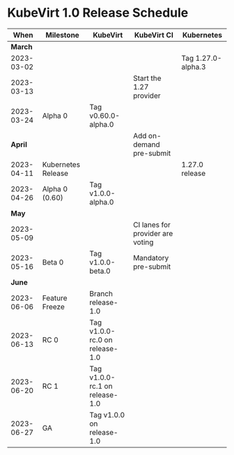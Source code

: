 # KubeVirt 1.0 Release Schedule

| **When**    | **Milestone**      | **KubeVirt**                   | **KubeVirt CI**                  | **Kubernetes**     |
| ----------- | ------------------ | ------------------------------ | -------------------------------- | ------------------ |
| **March**   |                    |                                |                                  |                    |
|  2023-03-02 |                    |                                |                                  | Tag 1.27.0-alpha.3 |
|  2023-03-13 |                    |                                | Start the 1.27 provider          |                    |
|  2023-03-24 | Alpha 0            | Tag v0.60.0-alpha.0            |                                  |                    |
| **April**   |                    |                                | Add on-demand pre-submit         |                    |
|  2023-04-11 | Kubernetes Release |                                |                                  | 1.27.0 release     |
|  2023-04-26 | Alpha 0 (0.60)     | Tag v1.0.0-alpha.0             |                                  |                    |
| **May**     |                    |                                |                                  |                    |
|  2023-05-09 |                    |                                | CI lanes for provider are voting |                    |
|  2023-05-16 | Beta 0             | Tag v1.0.0-beta.0              | Mandatory pre-submit             |                    |
| **June**    |                    |                                |                                  |                    |
|  2023-06-06 | Feature Freeze     | Branch release-1.0             |                                  |                    |
|  2023-06-13 | RC 0               | Tag v1.0.0-rc.0 on release-1.0 |                                  |                    |
|  2023-06-20 | RC 1               | Tag v1.0.0-rc.1 on release-1.0 |                                  |                    |
|  2023-06-27 | GA                 | Tag v1.0.0 on release-1.0      |                                  |                    |
